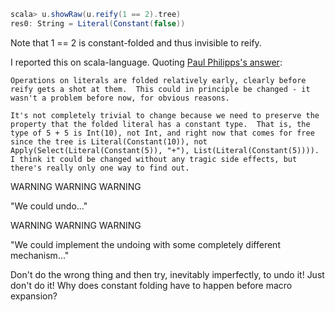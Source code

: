 ```scala
scala> u.showRaw(u.reify(1 == 2).tree)
res0: String = Literal(Constant(false))
```
Note that 1 == 2 is constant-folded and thus invisible to reify.

I reported this on scala-language. Quoting [Paul Philipps's answer](https://groups.google.com/d/topic/scala-language/moNLpj7OpUc/discussion):

```
Operations on literals are folded relatively early, clearly before reify gets a shot at them.  This could in principle be changed - it wasn't a problem before now, for obvious reasons.

It's not completely trivial to change because we need to preserve the property that the folded literal has a constant type.  That is, the type of 5 + 5 is Int(10), not Int, and right now that comes for free since the tree is Literal(Constant(10)), not Apply(Select(Literal(Constant(5)), "+"), List(Literal(Constant(5)))).  I think it could be changed without any tragic side effects, but there's really only one way to find out.
```
WARNING WARNING WARNING

"We could undo..."

WARNING WARNING WARNING

"We could implement the undoing with some completely different mechanism..."

Don't do the wrong thing and then try, inevitably imperfectly, to undo it! Just don't do it! Why does constant folding have to happen before macro expansion?
